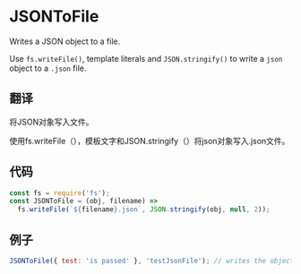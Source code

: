 # JSONToFile

Writes a JSON object to a file.

Use `fs.writeFile()`, template literals and `JSON.stringify()` to write a `json` object to a `.json` file.

## 翻译

将JSON对象写入文件。

使用fs.writeFile（），模板文字和JSON.stringify（）将json对象写入.json文件。

## 代码

```js
const fs = require('fs');
const JSONToFile = (obj, filename) =>
  fs.writeFile(`${filename}.json`, JSON.stringify(obj, null, 2));
```

## 例子

```js
JSONToFile({ test: 'is passed' }, 'testJsonFile'); // writes the object to 'testJsonFile.json'
```
